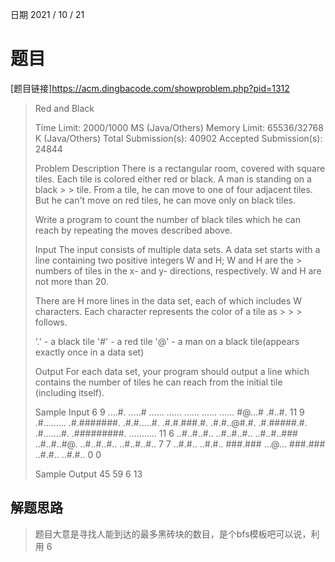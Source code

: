 日期 2021 / 10 / 21
# 题目
[题目链接]<https://acm.dingbacode.com/showproblem.php?pid=1312>
> Red and Black
>
> Time Limit: 2000/1000 MS (Java/Others)    Memory Limit: 65536/32768 K (Java/Others)
> Total Submission(s): 40902    Accepted Submission(s): 24844
> 
>
> Problem Description
> There is a rectangular room, covered with square tiles. Each tile is colored either red or black. A man is standing on a black > > tile. From a tile, he can move to one of four adjacent tiles. But he can't move on red tiles, he can move only on black tiles.
> 
> Write a program to count the number of black tiles which he can reach by repeating the moves described above. 
>  
>
> Input
> The input consists of multiple data sets. A data set starts with a line containing two positive integers W and H; W and H are the > numbers of tiles in the x- and y- directions, respectively. W and H are not more than 20.
> 
> There are H more lines in the data set, each of which includes W characters. Each character represents the color of a tile as > > > follows.
> 
> '.' - a black tile 
> '#' - a red tile 
> '@' - a man on a black tile(appears exactly once in a data set) 
>  
> 
> Output
> For each data set, your program should output a line which contains the number of tiles he can reach from the initial tile 
> (including itself). 
> 
>
> Sample Input
> 6 9
> ....#.
> .....#
> ......
> ......
> ......
> ......
> ......
> #@...#
> .#..#.
> 11 9
> .#.........
> .#.#######.
> .#.#.....#.
> .#.#.###.#.
>.#.#..@#.#.
> .#.#####.#.
> .#.......#.
> .#########.
> ...........
> 11 6
> ..#..#..#..
> ..#..#..#..
> ..#..#..###
> ..#..#..#@.
> ..#..#..#..
> ..#..#..#..
> 7 7
> ..#.#..
> ..#.#..
> ###.###
> ...@...
> ###.###
> ..#.#..
> ..#.#..
> 0 0
> 
>
> Sample Output
> 45
> 59
> 6
> 13
 
## 解题思路
> 题目大意是寻找人能到达的最多黑砖块的数目，是个bfs模板吧可以说，利用
> 6

